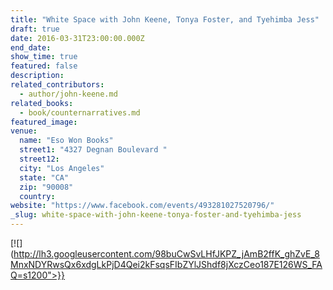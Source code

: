 ```yaml
---
title: "White Space with John Keene, Tonya Foster, and Tyehimba Jess"
draft: true
date: 2016-03-31T23:00:00.000Z
end_date:
show_time: true
featured: false
description:
related_contributors:
  - author/john-keene.md
related_books:
  - book/counternarratives.md
featured_image: 
venue:
  name: "Eso Won Books"
  street1: "4327 Degnan Boulevard "
  street12:
  city: "Los Angeles"
  state: "CA"
  zip: "90008"
  country:
website: "https://www.facebook.com/events/493281027520796/"
_slug: white-space-with-john-keene-tonya-foster-and-tyehimba-jess
---
```


[![](http://lh3.googleusercontent.com/98buCwSvLHfJKPZ_jAmB2ffK_ghZvE_8MnxNDYRwsQx6xdgLkPjD4Qei2kFsqsFIbZYlJShdf8jXczCeo187E126WS_FAQ=s1200">}}
<!-- john_keene_awp_event_2016.jpg) -->

